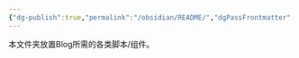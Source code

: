 ```yaml
---
{"dg-publish":true,"permalink":"/obsidian/README/","dgPassFrontmatter":true}
---
```




本文件夹放置Blog所需的各类脚本/组件。
